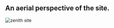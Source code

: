 ## An aerial perspective of the site.

![zenith site](https://www.zenithstech.com/static/images/site.png)
